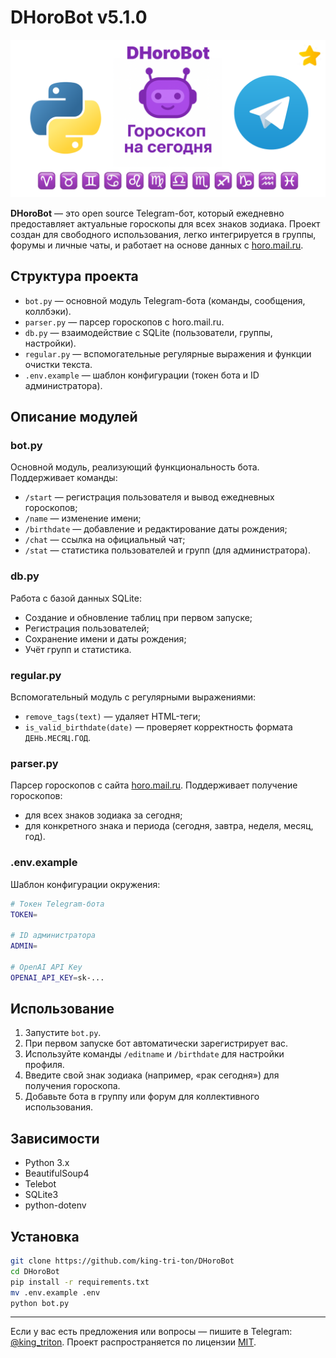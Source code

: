 # **DHoroBot v5.1.0**

![Banner](./banner.png)

**DHoroBot** — это open source Telegram-бот, который ежедневно предоставляет актуальные гороскопы для всех знаков зодиака.
Проект создан для свободного использования, легко интегрируется в группы, форумы и личные чаты, и работает на основе данных с [horo.mail.ru](https://horo.mail.ru).

## **Структура проекта**

* `bot.py` — основной модуль Telegram-бота (команды, сообщения, коллбэки).
* `parser.py` — парсер гороскопов с horo.mail.ru.
* `db.py` — взаимодействие с SQLite (пользователи, группы, настройки).
* `regular.py` — вспомогательные регулярные выражения и функции очистки текста.
* `.env.example` — шаблон конфигурации (токен бота и ID администратора).

## **Описание модулей**

### **bot.py**

Основной модуль, реализующий функциональность бота.
Поддерживает команды:

* `/start` — регистрация пользователя и вывод ежедневных гороскопов;
* `/name` — изменение имени;
* `/birthdate` — добавление и редактирование даты рождения;
* `/chat` — ссылка на официальный чат;
* `/stat` — статистика пользователей и групп (для администратора).

### **db.py**

Работа с базой данных SQLite:

* Создание и обновление таблиц при первом запуске;
* Регистрация пользователей;
* Сохранение имени и даты рождения;
* Учёт групп и статистика.

### **regular.py**

Вспомогательный модуль с регулярными выражениями:

* `remove_tags(text)` — удаляет HTML-теги;
* `is_valid_birthdate(date)` — проверяет корректность формата `ДЕНЬ.МЕСЯЦ.ГОД`.

### **parser.py**

Парсер гороскопов с сайта [horo.mail.ru](https://horo.mail.ru).
Поддерживает получение гороскопов:

* для всех знаков зодиака за сегодня;
* для конкретного знака и периода (сегодня, завтра, неделя, месяц, год).

### **.env.example**

Шаблон конфигурации окружения:

```bash
# Токен Telegram-бота
TOKEN=

# ID администратора
ADMIN=

# OpenAI API Key
OPENAI_API_KEY=sk-...
```

## **Использование**

1. Запустите `bot.py`.
2. При первом запуске бот автоматически зарегистрирует вас.
3. Используйте команды `/editname` и `/birthdate` для настройки профиля.
4. Введите свой знак зодиака (например, «рак сегодня») для получения гороскопа.
5. Добавьте бота в группу или форум для коллективного использования.

## **Зависимости**

* Python 3.x
* BeautifulSoup4
* Telebot
* SQLite3
* python-dotenv

## **Установка**

```bash
git clone https://github.com/king-tri-ton/DHoroBot
cd DHoroBot
pip install -r requirements.txt
mv .env.example .env
python bot.py
```

---

Если у вас есть предложения или вопросы — пишите в Telegram: [@king_triton](https://t.me/king_triton).
Проект распространяется по лицензии [MIT](LICENSE).